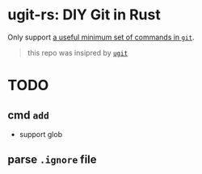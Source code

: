 # ugit-rs: DIY Git in Rust

Only support [a useful minimum set of commands in `git`](https://github.com/git/git/blob/master/Documentation/giteveryday.txt).

> this repo was insipred by [`ugit`](https://www.leshenko.net/p/ugit/#)

# TODO

## cmd `add`

- support glob

## parse `.ignore` file

